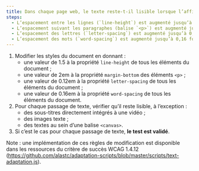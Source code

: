 ```yaml
---
title: Dans chaque page web, le texte reste-t-il lisible lorsque l’affichage est modifié selon ces conditions (hors cas particuliers) ?
steps:
  - L’espacement entre les lignes (`line-height`) est augmenté jusqu’à 1,5 fois la taille de la police.
  - L’espacement suivant les paragraphes (balise `<p>`) est augmenté jusqu’à 2 fois la taille de la police.
  - L’espacement des lettres (`letter-spacing`) est augmenté jusqu’à 0,12 fois la taille de la police.
  - L’espacement des mots (`word-spacing`) est augmenté jusqu’à 0,16 fois la taille de la police.
---
```


1. Modifier les styles du document en donnant :
   - une valeur de 1.5 à la propriété `line-height` de tous les éléments du document ;
   - une valeur de 2em à la propriété `margin-bottom` des éléments `<p>` ;
   - une valeur de 0.12em à la propriété `letter-spacing` de tous les éléments du document ;
   - une valeur de 0.16em à la propriété `word-spacing` de tous les éléments du document.
2. Pour chaque passage de texte, vérifier qu’il reste lisible, à l’exception :
   - des sous-titres directement intégrés à une vidéo ;
   - des images texte ;
   - des textes au sein d’une balise `<canvas>`.
3. Si c’est le cas pour chaque passage de texte, **le test est validé**.

Note : une implémentation de ces règles de modification est disponible dans les ressources du critère de succès WCAG 1.4.12 (https://github.com/alastc/adaptation-scripts/blob/master/scripts/text-adaptation.js).
